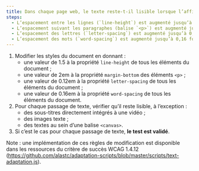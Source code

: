 ```yaml
---
title: Dans chaque page web, le texte reste-t-il lisible lorsque l’affichage est modifié selon ces conditions (hors cas particuliers) ?
steps:
  - L’espacement entre les lignes (`line-height`) est augmenté jusqu’à 1,5 fois la taille de la police.
  - L’espacement suivant les paragraphes (balise `<p>`) est augmenté jusqu’à 2 fois la taille de la police.
  - L’espacement des lettres (`letter-spacing`) est augmenté jusqu’à 0,12 fois la taille de la police.
  - L’espacement des mots (`word-spacing`) est augmenté jusqu’à 0,16 fois la taille de la police.
---
```


1. Modifier les styles du document en donnant :
   - une valeur de 1.5 à la propriété `line-height` de tous les éléments du document ;
   - une valeur de 2em à la propriété `margin-bottom` des éléments `<p>` ;
   - une valeur de 0.12em à la propriété `letter-spacing` de tous les éléments du document ;
   - une valeur de 0.16em à la propriété `word-spacing` de tous les éléments du document.
2. Pour chaque passage de texte, vérifier qu’il reste lisible, à l’exception :
   - des sous-titres directement intégrés à une vidéo ;
   - des images texte ;
   - des textes au sein d’une balise `<canvas>`.
3. Si c’est le cas pour chaque passage de texte, **le test est validé**.

Note : une implémentation de ces règles de modification est disponible dans les ressources du critère de succès WCAG 1.4.12 (https://github.com/alastc/adaptation-scripts/blob/master/scripts/text-adaptation.js).
